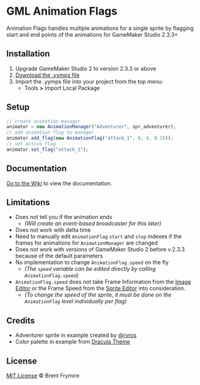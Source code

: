 # GML Animation Flags

Animation Flags handles multiple animations for a single sprite by flagging start and end points of the animations for GameMaker Studio 2.3.3+

## Installation

 1. Upgrade GameMaker Studio 2 to version 2.3.3 or above
 2. [Download the .yymps file](https://github.com/bfrymire/gml-animation-flags/releases/latest)
 3. Import the .yymps file into your project from the top menu:
	- Tools **>** Import Local Package

## Setup

```js
// create animation manager
animator = new AnimationManager("Adventurer", spr_adventurer);
// add animation flag to manager
animator.add_flag(new AnimationFlag("attack_1", 0, 4, 0.15));
// set active flag
animator.set_flag("attack_1");
```

## Documentation

[Go to the Wiki](https://github.com/bfrymire/gml-animation-flags/wiki) to view the documentation.

## Limitations

- Does not tell you if the animation ends
	- *(Will create an event-based broadcaster for this later)*
- Does not work with delta time
- Need to manually edit `AnimationFlag` `start` and `stop` indexes if the frames for animations for `AnimationManager` are changed
- Does not work with versions of GameMaker Studio 2 before v.2.3.3 because of the default parameters
- No implementation to change `AnimationFlag.speed` on the fly
	- *(The `speed` variable can be edited directly by calling `AnimationFlag.speed`)*
- `AnimationFlag.speed` does not take Frame Information from the [Image Editor](https://manual.yoyogames.com/The_Asset_Editors/Image_Editor.htm) or the Frame Speed from the [Sprite Editor](https://manual.yoyogames.com/The_Asset_Editors/Sprites.htm) into consideration.
	- *(To change the speed of the sprite, it must be done on the `AnimationFlag` level individually per flag)*

## Credits

 - Adventurer sprite in example created by [@rvros](https://rvros.itch.io/)
 - Color palette in example from [Dracula Theme](https://github.com/dracula/dracula-theme#color-palette)

## License

[MIT License](./LICENSE) &copy; Brent Frymire